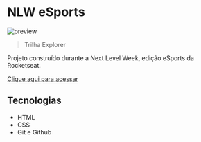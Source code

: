 # NLW eSports

![preview](./.github/preview.png)

> Trilha Explorer

Projeto construído durante a Next Level Week, edição eSports da Rocketseat.

[Clique aqui para acessar](https://lepetitcuisinier.github.io/nlw-esports-explorer/)

## Tecnologias

- HTML
- CSS
- Git e Github
